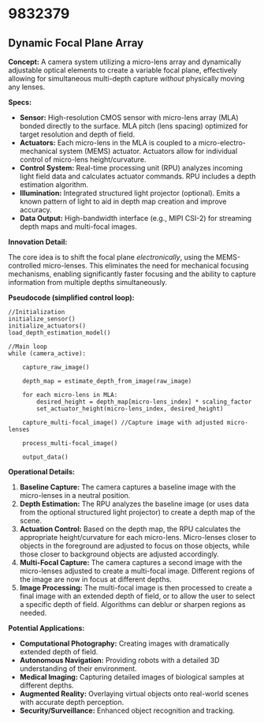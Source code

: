 # 9832379

## Dynamic Focal Plane Array

**Concept:** A camera system utilizing a micro-lens array and dynamically adjustable optical elements to create a variable focal plane, effectively allowing for simultaneous multi-depth capture *without* physically moving any lenses.

**Specs:**

*   **Sensor:** High-resolution CMOS sensor with micro-lens array (MLA) bonded directly to the surface. MLA pitch (lens spacing) optimized for target resolution and depth of field.
*   **Actuators:** Each micro-lens in the MLA is coupled to a micro-electro-mechanical system (MEMS) actuator. Actuators allow for individual control of micro-lens height/curvature.
*   **Control System:** Real-time processing unit (RPU) analyzes incoming light field data and calculates actuator commands.  RPU includes a depth estimation algorithm.
*   **Illumination:** Integrated structured light projector (optional). Emits a known pattern of light to aid in depth map creation and improve accuracy.
*   **Data Output:** High-bandwidth interface (e.g., MIPI CSI-2) for streaming depth maps and multi-focal images.

**Innovation Detail:**

The core idea is to shift the focal plane *electronically*, using the MEMS-controlled micro-lenses. This eliminates the need for mechanical focusing mechanisms, enabling significantly faster focusing and the ability to capture information from multiple depths simultaneously.

**Pseudocode (simplified control loop):**

```
//Initialization
initialize_sensor()
initialize_actuators()
load_depth_estimation_model()

//Main loop
while (camera_active):

    capture_raw_image()

    depth_map = estimate_depth_from_image(raw_image)

    for each micro-lens in MLA:
        desired_height = depth_map[micro-lens_index] * scaling_factor
        set_actuator_height(micro-lens_index, desired_height)

    capture_multi-focal_image() //Capture image with adjusted micro-lenses

    process_multi-focal_image()

    output_data()
```

**Operational Details:**

1.  **Baseline Capture:** The camera captures a baseline image with the micro-lenses in a neutral position.
2.  **Depth Estimation:** The RPU analyzes the baseline image (or uses data from the optional structured light projector) to create a depth map of the scene.
3.  **Actuation Control:** Based on the depth map, the RPU calculates the appropriate height/curvature for each micro-lens.  Micro-lenses closer to objects in the foreground are adjusted to focus on those objects, while those closer to background objects are adjusted accordingly.
4.  **Multi-Focal Capture:** The camera captures a second image with the micro-lenses adjusted to create a multi-focal image.  Different regions of the image are now in focus at different depths.
5.  **Image Processing:** The multi-focal image is then processed to create a final image with an extended depth of field, or to allow the user to select a specific depth of field.  Algorithms can deblur or sharpen regions as needed.

**Potential Applications:**

*   **Computational Photography:**  Creating images with dramatically extended depth of field.
*   **Autonomous Navigation:**  Providing robots with a detailed 3D understanding of their environment.
*   **Medical Imaging:**  Capturing detailed images of biological samples at different depths.
*   **Augmented Reality:**  Overlaying virtual objects onto real-world scenes with accurate depth perception.
*   **Security/Surveillance:** Enhanced object recognition and tracking.